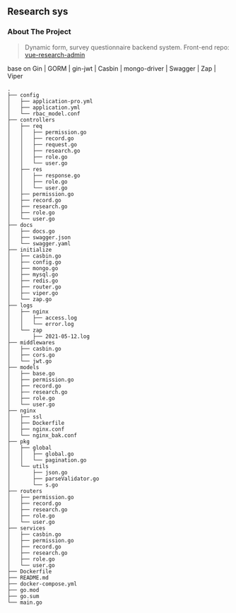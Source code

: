## Research sys

### About The Project
> Dynamic form, survey questionnaire backend system. Front-end repo: [vue-research-admin](https://github.com/Pandalzy/vue-research-admin)

base on Gin | GORM | gin-jwt | Casbin | mongo-driver | Swagger | Zap | Viper

```
.
├── config
│   ├── application-pro.yml
│   ├── application.yml
│   └── rbac_model.conf
├── controllers
│   ├── req
│   │   ├── permission.go
│   │   ├── record.go
│   │   ├── request.go
│   │   ├── research.go
│   │   ├── role.go
│   │   └── user.go
│   ├── res
│   │   ├── response.go
│   │   ├── role.go
│   │   └── user.go
│   ├── permission.go
│   ├── record.go
│   ├── research.go
│   ├── role.go
│   └── user.go
├── docs
│   ├── docs.go
│   ├── swagger.json
│   └── swagger.yaml
├── initialize
│   ├── casbin.go
│   ├── config.go
│   ├── mongo.go
│   ├── mysql.go
│   ├── redis.go
│   ├── router.go
│   ├── viper.go
│   └── zap.go
├── logs
│   ├── nginx
│   │   ├── access.log
│   │   └── error.log
│   └── zap
│       ├── 2021-05-12.log
├── middlewares
│   ├── casbin.go
│   ├── cors.go
│   └── jwt.go
├── models
│   ├── base.go
│   ├── permission.go
│   ├── record.go
│   ├── research.go
│   ├── role.go
│   └── user.go
├── nginx
│   ├── ssl
│   ├── Dockerfile
│   ├── nginx.conf
│   └── nginx_bak.conf
├── pkg
│   ├── global
│   │   ├── global.go
│   │   └── pagination.go
│   └── utils
│       ├── json.go
│       ├── parseValidator.go
│       └── s.go
├── routers
│   ├── permission.go
│   ├── record.go
│   ├── research.go
│   ├── role.go
│   └── user.go
├── services
│   ├── casbin.go
│   ├── permission.go
│   ├── record.go
│   ├── research.go
│   ├── role.go
│   └── user.go
├── Dockerfile
├── README.md
├── docker-compose.yml
├── go.mod
├── go.sum
└── main.go
```
